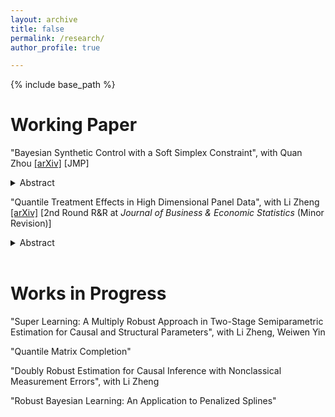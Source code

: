 ```yaml
---
layout: archive
title: false
permalink: /research/
author_profile: true

---
```


{% include base_path %}

Working Paper
======
"Bayesian Synthetic Control with a Soft Simplex Constraint", with Quan Zhou  [\[arXiv\]](https://arxiv.org/abs/2503.06454) \[JMP\]


<details>
<summary>Abstract</summary>

Whether the synthetic control method should be implemented with the simplex constraint and how to implement it in a high-dimensional setting have been widely discussed. To address both issues simultaneously, we propose a novel Bayesian synthetic control method that integrates a soft simplex constraint with spike-and-slab variable selection. Our model is featured by a hierarchical prior capturing how well the data aligns with the simplex assumption, which enables our method to efficiently adapt to the structure and information contained in the data by utilizing the constraint in a more flexible and data-driven manner. A unique computational challenge posed by our model is that conventional Markov chain Monte Carlo sampling algorithms for Bayesian variable selection are no longer applicable, since the soft simplex constraint results in an intractable marginal likelihood. To tackle this challenge, we propose to update the regression coefficients of two predictors simultaneously from their full conditional posterior distribution, which has an explicit but highly complicated characterization. This novel Gibbs updating scheme leads to an efficient Metropolis-within-Gibbs sampler that enables effective posterior sampling from our model and accurate estimation of the average treatment effect. Simulation studies demonstrate that our method performs well across a wide range of settings, in terms of both variable selection and treatment effect estimation, even when the true data-generating process does not adhere to the simplex constraint. Finally, application of our method to two empirical examples in the economic literature yields interesting insights into the impact of economic policies.

</details>

"Quantile Treatment Effects in High Dimensional Panel Data", with Li Zheng [\[arXiv\]](https://arxiv.org/abs/2504.00785) \[2nd Round R&R at *Journal of Business & Economic Statistics* (Minor Revision)\] 

<details>
<summary>Abstract</summary>

We introduce novel estimators for quantile causal effects with high dimensional panel data (large N and T), where only one or a few units are affected by the intervention or policy. Our method extends the generalized synthetic control method (Xu, 2017) from average treatment effects on the treated to quantile treatment effects on the treated, allowing the underlying factor structure to change across the quantile of the interested outcome distribution. Our method involves estimating the quantile-dependent factors using the control group, followed by a quantile regression to estimate the quantile treatment effect using the treated units. We establish the asymptotic properties of our estimators and propose a bootstrap procedure for statistical inference, supported by simulation studies. An empirical application of the 2008 China Stimulus Program is provided.



</details>

<br>


Works in Progress
======
"Super Learning: A Multiply Robust Approach in Two-Stage Semiparametric Estimation for Causal and Structural Parameters", with Li Zheng, Weiwen Yin

"Quantile Matrix Completion"

"Doubly Robust Estimation for Causal Inference with Nonclassical Measurement Errors", with Li Zheng

"Robust Bayesian Learning: An Application to Penalized Splines"
